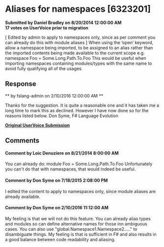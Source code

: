 # Aliases for namespaces [6323201] #

**Submitted by Daniel Bradley on 8/20/2014 12:00:00 AM**  
**17 votes on UserVoice prior to migration**  

[ Edited by admin to apply to namespaces only, since as per comment you can already do this with module aliases ]
When using the ‘open’ keyword, allow a namespace being imported, to be assigned to an alias rather than the imported contents being made available to the current scope e.g.
namespace Foo = Some.Long.Path.To.Foo
This would be useful when importing namespaces containing modules/types with the same name to avoid fully qualifying all of the usages.



## Response ##
** by fslang-admin on 2/10/2016 12:00:00 AM **

Thanks for the suggestion. It is quite a reasonable one and it has taken me a long time to mark this as declined. However I have now done so for the reasons listed below.
Don Syme, F# Language Evolution


**[Original UserVoice Submission](https://fslang.uservoice.com/forums/245727-f-language/suggestions/6323201)**


## Comments ##


#### Comment by Loic Denuziere on 8/21/2014 8:00:00 AM ####
You can already do:
module Foo = Some.Long.Path.To.Foo
Unfortunately you can't do that with namespaces, that would indeed be useful.


#### Comment by Don Syme on 7/18/2015 2:08:00 PM ####
I edited the content to apply to namespaces only, since module aliases are already available.


#### Comment by Don Syme on 2/10/2016 11:12:00 AM ####
My feeling is that we will not do this feature. You can already alias types and modules so can define alternative names for those inn ambiguous cases. You can also use "global.Namespace1.Namespace2....." to disambiguate things. My feeling is that is sufficient in F# and also results in a good balance between code readability and aliasing.

